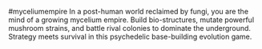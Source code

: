 #myceliumempire In a post-human world reclaimed by fungi, you are the mind of a growing mycelium empire. Build bio-structures, mutate powerful mushroom strains, and battle rival colonies to dominate the underground. Strategy meets survival in this psychedelic base-building evolution game.